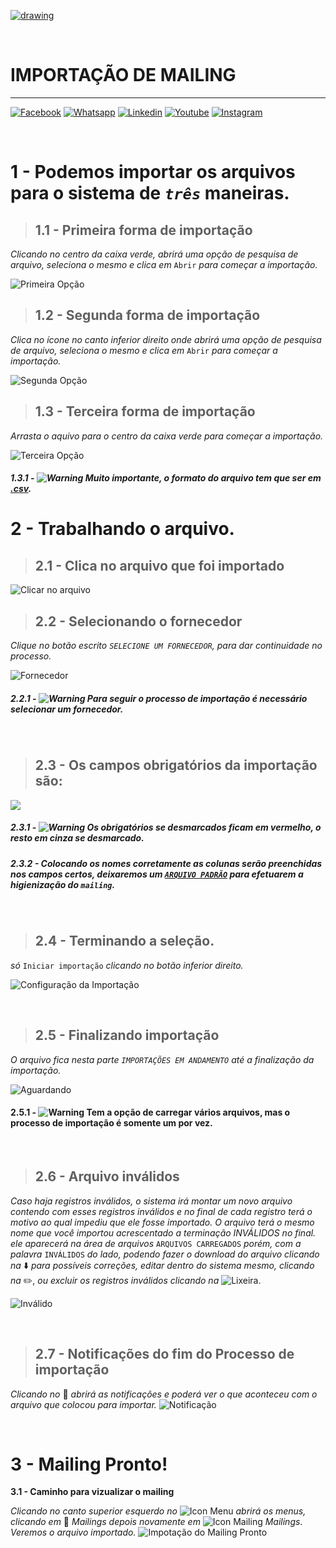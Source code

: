 [![drawing](https://github.com/Makesystem/manuais/blob/main/webccrm/telas/img_padrao/logotipomakesystem.png)](https://www.makesystem.com.br/)

<br>

# IMPORTAÇÃO DE MAILING

---

 [![Facebook](https://github.com/Makesystem/manuais/blob/main/webccrm/telas/img_padrao/facebookescrito.png)](https://www.facebook.com/MakeSystem/)
 [![Whatsapp](https://github.com/Makesystem/manuais/blob/main/webccrm/telas/img_padrao/whatsapp.png)](https://api.whatsapp.com/send?phone=555130661344)
 [![Linkedin](https://github.com/Makesystem/manuais/blob/main/webccrm/telas/img_padrao/linkedin.png)](https://www.linkedin.com/company/makesystem/)
 [![Youtube](https://github.com/Makesystem/manuais/blob/main/webccrm/telas/img_padrao/ytbee.png)](https://www.youtube.com/channel/UCfFHvO7WDqIN8gXbC3bYtZw)
 [![Instagram](https://github.com/Makesystem/manuais/blob/main/webccrm/telas/img_padrao/instagram.png)](https://www.instagram.com/makesystem_sistemas/)

<br />

# 1 - Podemos importar os arquivos para o sistema de *`três`* maneiras.

>## **1.1 - Primeira forma de importação** 
_Clicando no centro da caixa verde, abrirá uma opção de pesquisa de arquivo,
seleciona o mesmo e clica em_ `Abrir` _para começar a importação._

![Primeira Opção](/webccrm/telas/separacao_tela/tela_importacao_mailing/primeiraop%C3%A7%C3%A3odeimporta%C3%A7%C3%A3o.gif)


>## **1.2 - Segunda forma de importação** 
_Clica no ícone no canto inferior direito onde abrirá uma opção de pesquisa de arquivo, seleciona o mesmo e clica em_ `Abrir` _para começar a importação._

![Segunda Opção](https://github.com/Makesystem/manuais/blob/1522e2a05e4bc147d33ba6cec245b865a7a36ea0/webccrm/telas/separacao_tela/tela_importacao_mailing/segundaop%C3%A7%C3%A3odeimporta%C3%A7%C3%A3o.gif)

>## **1.3 - Terceira forma de importação**
_Arrasta o aquivo para o centro da caixa verde para começar a importação._

![Terceira Opção](https://github.com/Makesystem/manuais/blob/main/webccrm/telas/separacao_tela/tela_importacao_mailing/terceiraop%C3%A7%C3%A3odeimporta%C3%A7%C3%A3o.gif)

##### 1.3.1 - ![Warning](https://github.com/Makesystem/manuais/blob/main/webccrm/telas/img_padrao/waarning.png) Muito importante, o formato do arquivo tem que ser em [.csv](https://drive.google.com/file/d/1BHcN4QvCnNHDNB-jPDdUeCkT0hu0Ie7v/view?usp=sharing).

# 2 - Trabalhando o arquivo.

>## **2.1 - Clica no arquivo que foi importado**

![Clicar no arquivo](https://github.com/Makesystem/manuais/blob/main/webccrm/telas/separacao_tela/tela_importacao_mailing/arquivoteste.gif)

>## **2.2 - Selecionando o fornecedor**

_Clique no botão escrito `SELECIONE UM FORNECEDOR`, para dar continuidade no processo._

![Fornecedor](https://github.com/Makesystem/manuais/blob/main/webccrm/telas/separacao_tela/tela_importacao_mailing/fornecedor.gif)

##### 2.2.1 - ![Warning](https://github.com/Makesystem/manuais/blob/main/webccrm/telas/img_padrao/waarning.png) Para seguir o processo de importação é necessário selecionar um fornecedor.

<br />

>## **2.3 - Os campos obrigatórios da importação são:**

![](https://github.com/Makesystem/manuais/blob/main/webccrm/telas/separacao_tela/tela_importacao_mailing/camposob.png)

##### 2.3.1 - ![Warning](https://github.com/Makesystem/manuais/blob/main/webccrm/telas/img_padrao/waarning.png) Os obrigatórios se desmarcados ficam em vermelho, o resto em cinza se desmarcado.

##### 2.3.2 - Colocando os nomes corretamente as colunas serão preenchidas nos campos certos, deixaremos um [`ARQUIVO PADRÃO`](https://drive.google.com/file/d/14R_HsXNHtrN8R2Lk96DNvRI_71LZC0E1/view?usp=sharing) para efetuarem a higienização do `mailing`.

<br />

>## 2.4 - Terminando a seleção.

_só_ `Iniciar importação` _clicando no botão inferior direito._

![Configuração da Importação](https://github.com/Makesystem/manuais/blob/main/webccrm/telas/separacao_tela/tela_importacao_mailing/configimprtacao.gif)

<br />

>## **2.5 - Finalizando importação**

_O arquivo fica nesta parte `IMPORTAÇÕES EM ANDAMENTO` até a finalização da importação._

 ![Aguardando](https://github.com/Makesystem/manuais/blob/main/webccrm/telas/separacao_tela/tela_importacao_mailing/aguardando.gif)
 
 #### 2.5.1 - ![Warning](https://github.com/Makesystem/manuais/blob/main/webccrm/telas/img_padrao/waarning.png) Tem a opção de carregar vários arquivos, mas o processo de importação é somente um por vez.

<br />

>## **2.6 - Arquivo inválidos**

 _Caso haja registros inválidos, o sistema irá montar um novo arquivo contendo com esses registros inválidos e no final de cada registro terá o motivo ao qual impediu que ele fosse importado._
_O arquivo terá o mesmo nome que você importou acrescentado a terminação INVÁLIDOS no final. ele aparecerá na área de arquivos_ `ARQUIVOS CARREGADOS` _porém, com a palavra_ `INVÁLIDOS` _do lado, podendo fazer o download do arquivo clicando na_ :arrow_down: _para possíveis correções, editar dentro do sistema mesmo, clicando na_ :pencil2:, _ou excluir os registros inválidos clicando na_ ![Lixeira](https://github.com/Makesystem/manuais/blob/main/webccrm/telas/img_padrao/lixeira.png).

![Inválido](https://github.com/Makesystem/manuais/blob/main/webccrm/telas/separacao_tela/tela_importacao_mailing/invalido.gif)

<br />

>## **2.7 - Notificações do fim do Processo de importação** 

_Clicando no_ :bell: _abrirá as notificações e poderá ver o que aconteceu com o arquivo que colocou para importar._
![Notificação](https://github.com/Makesystem/manuais/blob/main/webccrm/telas/separacao_tela/tela_importacao_mailing/notificacao.gif)

<br />

# 3 - Mailing Pronto!

**3.1 - Caminho para vizualizar o mailing**

 _Clicando no canto superior esquerdo no_ ![Icon Menu](https://github.com/Makesystem/manuais/blob/main/webccrm/telas/img_padrao/menu.png) _abrirá os menus, clicando em_ :pencil: _*Mailings*_ _depois novamente em_ ![Icon Mailing](https://github.com/Makesystem/manuais/blob/main/webccrm/telas/separacao_tela/tela_importacao_mailing/mailing.png) *Mailings*. _Veremos o arquivo importado._
![Impotação do Mailing Pronto](https://github.com/Makesystem/manuais/blob/main/webccrm/telas/separacao_tela/tela_importacao_mailing/mailings.gif)

